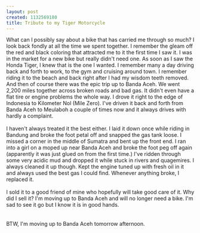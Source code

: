 ```yaml
--- 
layout: post
created: 1132569180
title: Tribute to my Tiger Motorcycle
---
```

What can I possibly say about a bike that has carried me through so much?  I look back fondly at all the time we spent together.  I remember the gleam off the red and black coloring that attracted me to it the first time I saw it.  I was in the market for a new bike but really didn't need one.  As soon as I saw the Honda Tiger, I knew that is the one I wanted.  I remember many a day driving back and forth to work, to the gym and cruising around town.  I remember riding it to the beach and back right after I had my wisdom teeth removed.  And then of course there was the epic trip up to Banda Aceh.  We went 2,200 miles together across broken roads and bad gas.  It didn't even have a flat tire or engine problems the whole way.  I drove it right to the edge of Indonesia to Kilometer Nol (Mile Zero).  I've driven it back and forth from Banda Aceh to Meulaboh a couple of times now and it always drives with hardly a complaint.  <br /><br />I haven't always treated it the best either.  I laid it down once while riding in Bandung and broke the foot petal off and snapped the gas tank loose.  I missed a corner in the middle of Sumatra and bent up the front end.  I ran into a girl on a moped up near Banda Aceh and broke the foot peg off again (apparently it was just glued on from the first time.)  I've ridden through some very acidic mud and dropped it while stuck in rivers and quagemires. I always cleaned it up though.  Kept the engine tuned up with fresh oil in it and always used the best gas I could find.  Whenever anything broke, I replaced it.<br /><br />I sold it to a good friend of mine who hopefully will take good care of it.  Why did I sell it?  I'm moving up to Banda Aceh and will no longer need a bike.  I'm sad to see it go but I know it is in good hands.<br /><br /><a href="/sites/default/files/blog/Bike-747685.jpg"><img style="cursor:hand;" src="/sites/default/files/blog/Bike-746100.jpg" border="0" alt="" /></a><br /><br />BTW, I'm moving up to Banda Aceh tomorrow afternoon.
